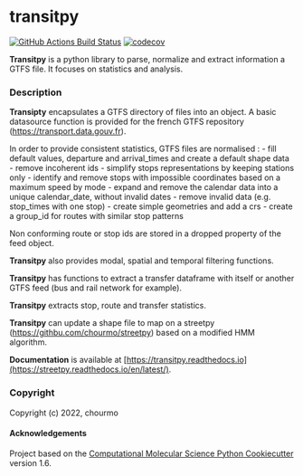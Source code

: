 transitpy
==============================
[//]: # (Badges)
[![GitHub Actions Build Status](https://github.com/chourmo/transitpy/workflows/CI/badge.svg)](https://github.com/chourmo/transitpy/actions?query=workflow%3ACI)
[![codecov](https://codecov.io/gh/chourmo/transitpy/branch/master/graph/badge.svg)](https://codecov.io/gh/chourmo/transitpy/branch/master)


**Transitpy** is a python library to parse, normalize and extract information a GTFS file. It focuses on statistics and analysis.

### Description

**Transipty** encapsulates a GTFS directory of files into an object. A basic datasource function is provided for the french GTFS repository (https://transport.data.gouv.fr).

In order to provide consistent statistics, GTFS files are normalised :
    - fill default values, departure and arrival_times and create a default shape data
    - remove incoherent ids
    - simplify stops representations by keeping stations only
    - identify and remove stops with impossible coordinates based on a maximum speed by mode
    - expand and remove the calendar data into a unique calendar_date, without invalid dates
    - remove invalid data (e.g. stop_times with one stop)
    - create simple geometries and add a crs
    - create a group_id for routes with similar stop patterns

Non conforming route or stop ids are stored in a dropped property of the feed object.

**Transitpy** also provides modal, spatial and temporal filtering functions.

**Transitpy** has functions to extract a transfer dataframe with itself or another GTFS feed (bus and rail network for example).

**Transitpy** extracts stop, route and transfer statistics.

**Transitpy** can update a shape file to map on a streetpy (https://githbu.com/chourmo/streetpy) based on a modified HMM algorithm.


**Documentation** is available at [https://transitpy.readthedocs.io](https://streetpy.readthedocs.io/en/latest/).

### Copyright

Copyright (c) 2022, chourmo


#### Acknowledgements
 
Project based on the 
[Computational Molecular Science Python Cookiecutter](https://github.com/molssi/cookiecutter-cms) version 1.6.
